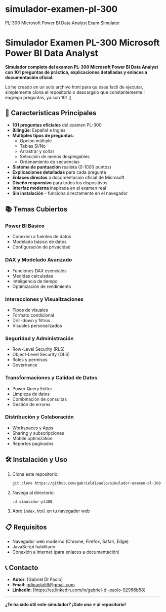 # simulador-examen-pl-300
PL-300 Microsoft Power BI Data Analyst Exam Simulator



# Simulador Examen PL-300 Microsoft Power BI Data Analyst

**Simulador completo del examen PL-300 Microsoft Power BI Data Analyst con 101 preguntas de práctica, explicaciones detalladas y enlaces a documentación oficial.**

Lo he creado en un solo archivo html para qu esea facíl de ejecutar, simplemente clona el repositorio o descargalo que constantemente l eagrego preguntas, ya son 101 ;) 

## 🚀 Características Principales

- **101 preguntas oficiales** del examen PL-300
- **Bilingüe**: Español e Inglés
- **Múltiples tipos de preguntas**:
  - Opción múltiple
  - Tablas Sí/No
  - Arrastrar y soltar
  - Selección de menús desplegables
  - Ordenamiento de secuencias
- **Sistema de puntuación** realista (0-1000 puntos)
- **Explicaciones detalladas** para cada pregunta
- **Enlaces directos** a documentación oficial de Microsoft
- **Diseño responsivo** para todos los dispositivos
- **Interfaz moderna** inspirada en el examen real
- **Sin instalación** - funciona directamente en el navegador


## 📚 Temas Cubiertos

### Power BI Básico
- Conexión a fuentes de datos
- Modelado básico de datos
- Configuración de privacidad

### DAX y Modelado Avanzado
- Funciones DAX esenciales
- Medidas calculadas
- Inteligencia de tiempo
- Optimización de rendimiento

### Interacciones y Visualizaciones
- Tipos de visuales
- Formato condicional
- Drill-down y filtros
- Visuales personalizados

### Seguridad y Administración
- Row-Level Security (RLS)
- Object-Level Security (OLS)
- Roles y permisos
- Governance

### Transformaciones y Calidad de Datos
- Power Query Editor
- Limpieza de datos
- Combinación de consultas
- Gestión de errores

### Distribución y Colaboración
- Workspaces y Apps
- Sharing y subscripciones
- Mobile optimization
- Reportes paginados

## 🛠️ Instalación y Uso

1. Clona este repositorio:
   ```bash
   git clone https://github.com/gabrieldipaolo/simulador-examen-pl-300.git
   ```

2. Navega al directorio:
   ```bash
   cd simulador-pl300
   ```

3. Abre `index.html` en tu navegador web

## 📋 Requisitos

- Navegador web moderno (Chrome, Firefox, Safari, Edge)
- JavaScript habilitado
- Conexión a internet (para enlaces a documentación)

## 📞 Contacto

- **Autor**: [Gabriel DI Paolo]
- **Email**: gdipaolo59@gmail.com
- **LinkedIn**: [https://es.linkedin.com/in/gabriel-di-paolo-92966b58]

---

**¿Te ha sido útil este simulador? ¡Dale una ⭐ al repositorio!**
